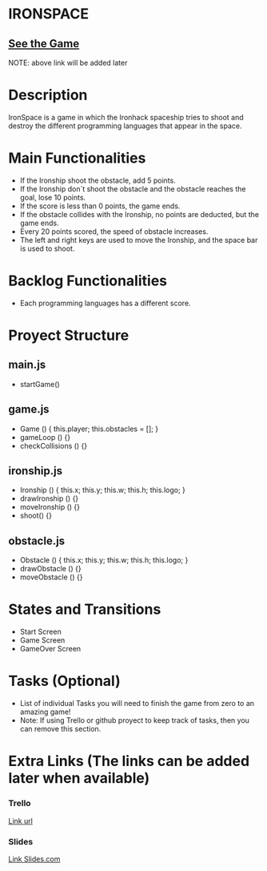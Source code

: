 # IRONSPACE


## [See the Game]()
NOTE: above link will be added later

# Description
IronSpace is a game in which the Ironhack spaceship tries to shoot and destroy the different programming languages that appear in the space.

# Main Functionalities
- If the Ironship shoot the obstacle, add 5 points.
- If the Ironship don´t shoot the obstacle and the obstacle reaches the goal, lose 10 points.
- If the score is less than 0 points, the game ends.
- If the obstacle collides with the Ironship, no points are deducted, but the game ends.
- Every 20 points scored, the speed of obstacle increases.
- The left and right keys are used to move the Ironship, and the space bar is used to shoot.



# Backlog Functionalities
- Each programming languages has a different score.


# Proyect Structure

## main.js

- startGame()

## game.js

- Game () {
    this.player;
    this.obstacles = [];
}
- gameLoop () {}
- checkCollisions () {}

## ironship.js 
- Ironship () {
    this.x;
    this.y;
    this.w;
    this.h;
    this.logo;
}
- drawIronship () {}
- moveIronship () {}
- shoot() {}

## obstacle.js 
- Obstacle () {
    this.x;
    this.y;
    this.w;
    this.h;
    this.logo;
}
- drawObstacle () {}
- moveObstacle () {}


# States and Transitions

- Start Screen
- Game Screen
- GameOver Screen

# Tasks (Optional)

- List of individual Tasks you will need to finish the game from zero to an amazing game!
- Note: If using Trello or github proyect to keep track of tasks, then you can remove this section.

# Extra Links (The links can be added later when available)

### Trello
[Link url](https://trello.com/b/CWviY2zv/kraken-brigade-project)

### Slides
[Link Slides.com](https://docs.google.com/presentation/d/138o01hAz-0gXepN78RsDgse12HiiuN7Fz_N_hJnI9_g/edit?usp=sharing)